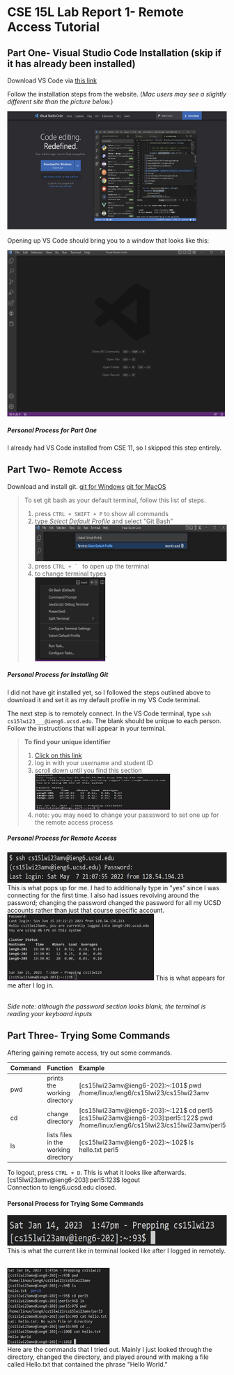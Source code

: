 # **CSE 15L Lab Report 1- Remote Access Tutorial**

## Part One- Visual Studio Code Installation (skip if it has already been installed)

Download VS Code via [this link](https://code.visualstudio.com/)

Follow the installation steps from the website. (*Mac users may see a slightly different site than the picture below.*)

<img src="labreportone_vs_1.png" alt="" title="VS Code Website" width="580" height="270" />

Opening up VS Code should bring you to a window that looks like this:

<img src="labreportone_vs_2.png" alt="" title="VS Code Window" width="500" height="380" />

##### **Personal Process for Part One**
I already had VS Code installed from CSE 11, so I skipped this step entirely.

## Part Two- Remote Access

Download and install git.
[git for Windows](https://gitforwindows.org/)
[git for MacOS](https://git-scm.com/download/mac)

> To set git bash as your default terminal, follow this list of steps.
> 1. press ```CTRL + SHIFT + P``` to show all commands
> 2. type *Select Default Profile* and select "Git Bash"<br /> <img src="labreportone_ra_1.png" alt="" title="Command Line" width="633" height="83" />
> 3. press ```CTRL + ` ```  to open up the terminal
> 4. to change terminal types <br /> <img src="labreportone_ra_2.png" alt="." title="." width="161" height="192" />`

##### **Personal Process for Installing Git**
I did not have git installed yet, so I followed the steps outlined above to download it and set it as my default profile in my VS Code terminal.

The next step is to remotely connect. In the VS Code terminal, type ```ssh cs15lwi23___@ieng6.ucsd.edu```.
The blank should be unique to each person.
Follow the instructions that will appear in your terminal.

> **To find your unique identifier**
> 1. [Click on this link](https://sdacs.ucsd.edu/~icc/index.php)
> 2. log in with your username and student ID
> 3. scroll down until you find this section <br /> <img src="labreportone_ra_4.png" alt="" title="STudent Account" width="310" height="82" />
> 4. note: you may need to change your passsword to set one up for the remote access process

##### **Personal Process for Remote Access**
<img src="labreportone_ra_3.png" alt="" title="VS Code Terminal" width="625" height= "70" />
This is what pops up for me. I had to additionally type in "yes" since I was connecting for the first time. I also had issues revolving around the password; changing the password changed the password for all my UCSD accounts rather than just that course specific account.

<img src="labreportone_ra_4.png" alt="" title="VS Code Terminal" width="337" height= "152" />
This is what appears for me after I log in.

<br /> *Side note: although the password section looks blank, the terminal is reading your keyboard inputs*

## Part Three- Trying Some Commands
Aftering gaining remote access, try out some commands.

| Command | Function | Example |
| :--- | :--- | :---|
| pwd | prints the working directory | [cs15lwi23amv@ieng6-202]:~:101$ pwd <br /> /home/linux/ieng6/cs15lwi23/cs15lwi23amv |
| cd | change directory | [cs15lwi23amv@ieng6-203]:~:121$ cd perl5 <br /> [cs15lwi23amv@ieng6-203]:perl5:122$ pwd <br /> /home/linux/ieng6/cs15lwi23/cs15lwi23amv/perl5|
| ls | lists files in the working directory | [cs15lwi23amv@ieng6-202]:~:102$ ls <br /> hello.txt  perl5 |



To logout, press ```CTRL + D```. This is what it looks like afterwards.
<br /> [cs15lwi23amv@ieng6-203]:perl5:123$ logout <br /> Connection to ieng6.ucsd.edu closed.

#### **Personal Process for Trying Some Commands**
<img src="labreportone_cmd_1.png" alt="" title="Initial Logging In" width="625" height= "70" />
<br /> This is what the current like in terminal looked like after I logged in remotely.

<br /> <img src="labreportone_cmd_2.png" alt="" title="Commands Tried" width="235" height= "175" />
<br /> Here are the commands that I tried out. Mainly I just looked through the directory, changed the directory, and played around with making a file called Hello.txt that contained the phrase "Hello World."


